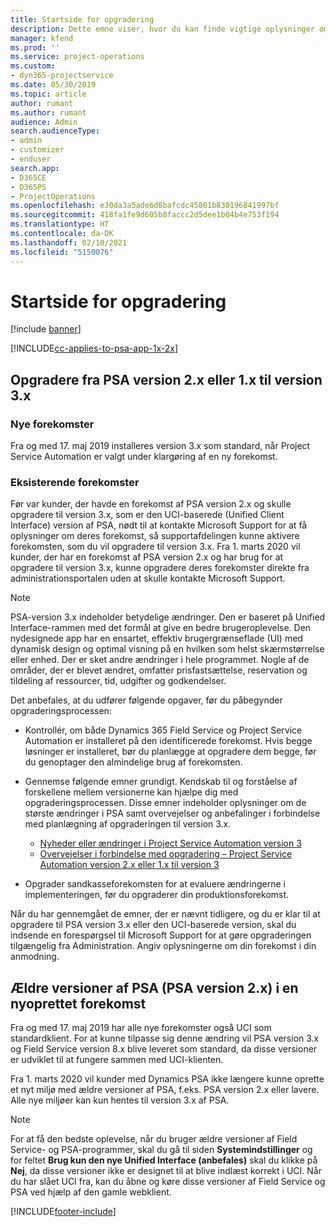 ```yaml
---
title: Startside for opgradering
description: Dette emne viser, hvor du kan finde vigtige oplysninger om de nye og ændrede funktioner i Dynamics 365 Project Service Automation og processen for opgradering til den nyeste version.
manager: kfend
ms.prod: ''
ms.service: project-operations
ms.custom:
- dyn365-projectservice
ms.date: 05/30/2019
ms.topic: article
author: rumant
ms.author: rumant
audience: Admin
search.audienceType:
- admin
- customizer
- enduser
search.app:
- D365CE
- D365PS
- ProjectOperations
ms.openlocfilehash: e30da3a5ade6d8bafcdc45801b830196841997bf
ms.sourcegitcommit: 418fa1fe9d605b8faccc2d5dee1b04b4e753f194
ms.translationtype: HT
ms.contentlocale: da-DK
ms.lasthandoff: 02/10/2021
ms.locfileid: "5150076"
---
```

# <a name="upgrade-home-page"></a>Startside for opgradering

[!include [banner](../includes/psa-now-project-operations.md)]

[!INCLUDE[cc-applies-to-psa-app-1x-2x](../includes/cc-applies-to-psa-app-1x-2x.md)]

## <a name="upgrade-from-psa-version-2x-or-1x-to-version-3x"></a>Opgradere fra PSA version 2.x eller 1.x til version 3.x

### <a name="new-instances"></a>Nye forekomster

Fra og med 17. maj 2019 installeres version 3.x som standard, når Project Service Automation er valgt under klargøring af en ny forekomst.

### <a name="existing-instances"></a>Eksisterende forekomster

Før var kunder, der havde en forekomst af PSA version 2.x og skulle opgradere til version 3.x, som er den UCI-baserede (Unified Client Interface) version af PSA, nødt til at kontakte Microsoft Support for at få oplysninger om deres forekomst, så supportafdelingen kunne aktivere forekomsten, som du vil opgradere til version 3.x. Fra 1. marts 2020 vil kunder, der har en forekomst af PSA version 2.x og har brug for at opgradere til version 3.x, kunne opgradere deres forekomster direkte fra administrationsportalen uden at skulle kontakte Microsoft Support.  

> [!NOTE]
> PSA-version 3.x indeholder betydelige ændringer. Den er baseret på Unified Interface-rammen med det formål at give en bedre brugeroplevelse. Den nydesignede app har en ensartet, effektiv brugergrænseflade (UI) med dynamisk design og optimal visning på en hvilken som helst skærmstørrelse eller enhed. Der er sket andre ændringer i hele programmet. Nogle af de områder, der er blevet ændret, omfatter prisfastsættelse, reservation og tildeling af ressourcer, tid, udgifter og godkendelser.

Det anbefales, at du udfører følgende opgaver, før du påbegynder opgraderingsprocessen:

- Kontrollér, om både Dynamics 365 Field Service og Project Service Automation er installeret på den identificerede forekomst. Hvis begge løsninger er installeret, bør du planlægge at opgradere dem begge, før du genoptager den almindelige brug af forekomsten.
- Gennemse følgende emner grundigt. Kendskab til og forståelse af forskellene mellem versionerne kan hjælpe dig med opgraderingsprocessen. Disse emner indeholder oplysninger om de største ændringer i PSA samt overvejelser og anbefalinger i forbindelse med planlægning af opgraderingen til version 3.x.

    - [Nyheder eller ændringer i Project Service Automation version 3](whats-new-changed-v3.md)
    - [Overvejelser i forbindelse med opgradering – Project Service Automation version 2.x eller 1.x til version 3](upgrade-v3.md)

- Opgrader sandkasseforekomsten for at evaluere ændringerne i implementeringen, før du opgraderer din produktionsforekomst.

Når du har gennemgået de emner, der er nævnt tidligere, og du er klar til at opgradere til PSA version 3.x eller den UCI-baserede version, skal du indsende en forespørgsel til Microsoft Support for at gøre opgraderingen tilgængelig fra Administration. Angiv oplysningerne om din forekomst i din anmodning.

## <a name="older-versions-of-psa-psa-version-2x-in-a-newly-created-instance"></a>Ældre versioner af PSA (PSA version 2.x) i en nyoprettet forekomst

Fra og med 17. maj 2019 har alle nye forekomster også UCI som standardklient. For at kunne tilpasse sig denne ændring vil PSA version 3.x og Field Service version 8.x blive leveret som standard, da disse versioner er udviklet til at fungere sammen med UCI-klienten.

Fra 1. marts 2020 vil kunder med Dynamics PSA ikke længere kunne oprette et nyt miljø med ældre versioner af PSA, f.eks. PSA version 2.x eller lavere. Alle nye miljøer kan kun hentes til version 3.x af PSA.

> [!NOTE]
> For at få den bedste oplevelse, når du bruger ældre versioner af Field Service- og PSA-programmer, skal du gå til siden **Systemindstillinger** og for feltet **Brug kun den nye Unified Interface (anbefales)** skal du klikke på **Nej**, da disse versioner ikke er designet til at blive indlæst korrekt i UCI. Når du har slået UCI fra, kan du åbne og køre disse versioner af Field Service og PSA ved hjælp af den gamle webklient. 


[!INCLUDE[footer-include](../includes/footer-banner.md)]